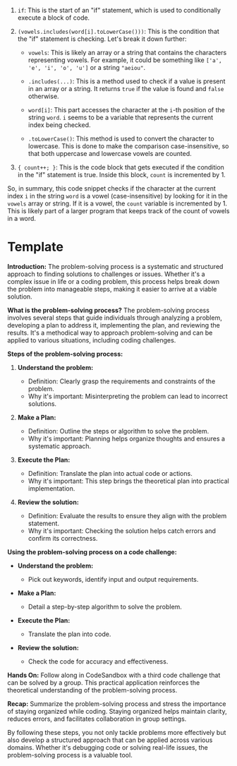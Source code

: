 1. `if`: This is the start of an "if" statement, which is used to conditionally execute a block of code.

2. `(vowels.includes(word[i].toLowerCase()))`: This is the condition that the "if" statement is checking. Let's break it down further:

   - `vowels`: This is likely an array or a string that contains the characters representing vowels. For example, it could be something like `['a', 'e', 'i', 'o', 'u']` or a string `"aeiou"`.

   - `.includes(...)`: This is a method used to check if a value is present in an array or a string. It returns `true` if the value is found and `false` otherwise.

   - `word[i]`: This part accesses the character at the `i`-th position of the string `word`. `i` seems to be a variable that represents the current index being checked.

   - `.toLowerCase()`: This method is used to convert the character to lowercase. This is done to make the comparison case-insensitive, so that both uppercase and lowercase vowels are counted.

3. `{ count++; }`: This is the code block that gets executed if the condition in the "if" statement is true. Inside this block, `count` is incremented by 1.

So, in summary, this code snippet checks if the character at the current index `i` in the string `word` is a vowel (case-insensitive) by looking for it in the `vowels` array or string. If it is a vowel, the `count` variable is incremented by 1. This is likely part of a larger program that keeps track of the count of vowels in a word.

# Template
**Introduction:**
The problem-solving process is a systematic and structured approach to finding solutions to challenges or issues. Whether it's a complex issue in life or a coding problem, this process helps break down the problem into manageable steps, making it easier to arrive at a viable solution.

**What is the problem-solving process?**
The problem-solving process involves several steps that guide individuals through analyzing a problem, developing a plan to address it, implementing the plan, and reviewing the results. It's a methodical way to approach problem-solving and can be applied to various situations, including coding challenges.

**Steps of the problem-solving process:**

1. **Understand the problem:**
   - Definition: Clearly grasp the requirements and constraints of the problem.
   - Why it's important: Misinterpreting the problem can lead to incorrect solutions.

2. **Make a Plan:**
   - Definition: Outline the steps or algorithm to solve the problem.
   - Why it's important: Planning helps organize thoughts and ensures a systematic approach.

3. **Execute the Plan:**
   - Definition: Translate the plan into actual code or actions.
   - Why it's important: This step brings the theoretical plan into practical implementation.

4. **Review the solution:**
   - Definition: Evaluate the results to ensure they align with the problem statement.
   - Why it's important: Checking the solution helps catch errors and confirm its correctness.

**Using the problem-solving process on a code challenge:**

- **Understand the problem:**
  - Pick out keywords, identify input and output requirements.

- **Make a Plan:**
  - Detail a step-by-step algorithm to solve the problem.

- **Execute the Plan:**
  - Translate the plan into code.

- **Review the solution:**
  - Check the code for accuracy and effectiveness.

**Hands On:**
Follow along in CodeSandbox with a third code challenge that can be solved by a group. This practical application reinforces the theoretical understanding of the problem-solving process.

**Recap:**
Summarize the problem-solving process and stress the importance of staying organized while coding. Staying organized helps maintain clarity, reduces errors, and facilitates collaboration in group settings.

By following these steps, you not only tackle problems more effectively but also develop a structured approach that can be applied across various domains. Whether it's debugging code or solving real-life issues, the problem-solving process is a valuable tool.
